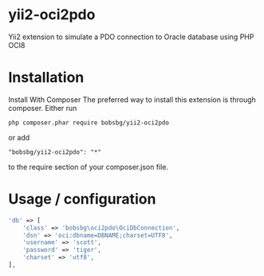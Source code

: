 # yii2-oci2pdo
Yii2 extension to simulate a PDO connection to Oracle database using PHP OCI8

# Installation

Install With Composer
The preferred way to install this extension is through composer.
Either run

```
php composer.phar require bobsbg/yii2-oci2pdo
```
or add

```
"bobsbg/yii2-oci2pdo": "*"
```
to the require section of your composer.json file.

# Usage / configuration

```php
'db' => [
    'class' => 'bobsbg\oci2pdo\OciDbConnection',
    'dsn' => 'oci:dbname=DBNAME;charset=UTF8',
    'username' => 'scott',
    'password' => 'tiger',
    'charset' => 'utf8',
],
```
